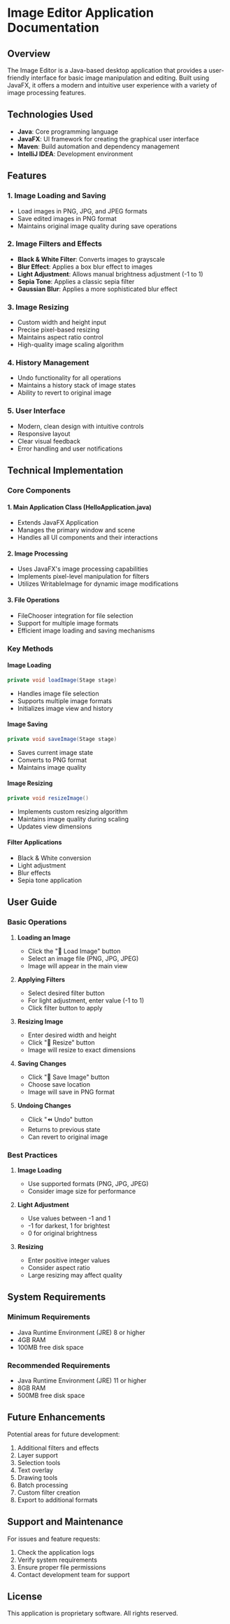 # Image Editor Application Documentation

## Overview
The Image Editor is a Java-based desktop application that provides a user-friendly interface for basic image manipulation and editing. Built using JavaFX, it offers a modern and intuitive user experience with a variety of image processing features.

## Technologies Used
- **Java**: Core programming language
- **JavaFX**: UI framework for creating the graphical user interface
- **Maven**: Build automation and dependency management
- **IntelliJ IDEA**: Development environment

## Features

### 1. Image Loading and Saving
- Load images in PNG, JPG, and JPEG formats
- Save edited images in PNG format
- Maintains original image quality during save operations

### 2. Image Filters and Effects
- **Black & White Filter**: Converts images to grayscale
- **Blur Effect**: Applies a box blur effect to images
- **Light Adjustment**: Allows manual brightness adjustment (-1 to 1)
- **Sepia Tone**: Applies a classic sepia filter
- **Gaussian Blur**: Applies a more sophisticated blur effect

### 3. Image Resizing
- Custom width and height input
- Precise pixel-based resizing
- Maintains aspect ratio control
- High-quality image scaling algorithm

### 4. History Management
- Undo functionality for all operations
- Maintains a history stack of image states
- Ability to revert to original image

### 5. User Interface
- Modern, clean design with intuitive controls
- Responsive layout
- Clear visual feedback
- Error handling and user notifications

## Technical Implementation

### Core Components

#### 1. Main Application Class (HelloApplication.java)
- Extends JavaFX Application
- Manages the primary window and scene
- Handles all UI components and their interactions

#### 2. Image Processing
- Uses JavaFX's image processing capabilities
- Implements pixel-level manipulation for filters
- Utilizes WritableImage for dynamic image modifications

#### 3. File Operations
- FileChooser integration for file selection
- Support for multiple image formats
- Efficient image loading and saving mechanisms

### Key Methods

#### Image Loading
```java
private void loadImage(Stage stage)
```
- Handles image file selection
- Supports multiple image formats
- Initializes image view and history

#### Image Saving
```java
private void saveImage(Stage stage)
```
- Saves current image state
- Converts to PNG format
- Maintains image quality

#### Image Resizing
```java
private void resizeImage()
```
- Implements custom resizing algorithm
- Maintains image quality during scaling
- Updates view dimensions

#### Filter Applications
- Black & White conversion
- Light adjustment
- Blur effects
- Sepia tone application

## User Guide

### Basic Operations

1. **Loading an Image**
   - Click the "📂 Load Image" button
   - Select an image file (PNG, JPG, JPEG)
   - Image will appear in the main view

2. **Applying Filters**
   - Select desired filter button
   - For light adjustment, enter value (-1 to 1)
   - Click filter button to apply

3. **Resizing Image**
   - Enter desired width and height
   - Click "🔄 Resize" button
   - Image will resize to exact dimensions

4. **Saving Changes**
   - Click "💾 Save Image" button
   - Choose save location
   - Image will save in PNG format

5. **Undoing Changes**
   - Click "⏪ Undo" button
   - Returns to previous state
   - Can revert to original image

### Best Practices

1. **Image Loading**
   - Use supported formats (PNG, JPG, JPEG)
   - Consider image size for performance

2. **Light Adjustment**
   - Use values between -1 and 1
   - -1 for darkest, 1 for brightest
   - 0 for original brightness

3. **Resizing**
   - Enter positive integer values
   - Consider aspect ratio
   - Large resizing may affect quality

## System Requirements

### Minimum Requirements
- Java Runtime Environment (JRE) 8 or higher
- 4GB RAM
- 100MB free disk space

### Recommended Requirements
- Java Runtime Environment (JRE) 11 or higher
- 8GB RAM
- 500MB free disk space

## Future Enhancements

Potential areas for future development:
1. Additional filters and effects
2. Layer support
3. Selection tools
4. Text overlay
5. Drawing tools
6. Batch processing
7. Custom filter creation
8. Export to additional formats

## Support and Maintenance

For issues and feature requests:
1. Check the application logs
2. Verify system requirements
3. Ensure proper file permissions
4. Contact development team for support

## License
This application is proprietary software. All rights reserved. 